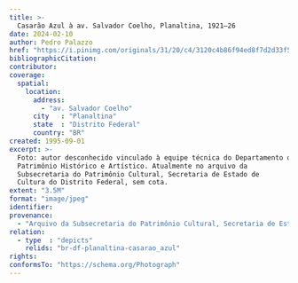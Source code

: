 ```yaml
---
title: >-
  Casarão Azul à av. Salvador Coelho, Planaltina, 1921–26
date: 2024-02-10
author: Pedro Palazzo
href: "https://i.pinimg.com/originals/31/20/c4/3120c4b86f94ed8f7d2d33f56d38cc0a.jpg"
bibliographicCitation:
contributor:
coverage:
  spatial:
    location:
      address:
        - "av. Salvador Coelho"
      city   : "Planaltina"
      state  : "Distrito Federal"
      country: "BR"
created: 1995-09-01
excerpt: >-
  Foto: autor desconhecido vinculado à equipe técnica do Departamento do
  Patrimônio Histórico e Artístico. Atualmente no arquivo da
  Subsecretaria do Patrimônio Cultural, Secretaria de Estado de
  Cultura do Distrito Federal, sem cota.
extent: "3.5M"
format: "image/jpeg"
identifier:
provenance:
  - "Arquivo da Subsecretaria do Patrimônio Cultural, Secretaria de Estado de Cultura do Distrito Federal, sem cota"
relation:
  - type  : "depicts"
    relids: "br-df-planaltina-casarao_azul"
rights:
conformsTo: "https://schema.org/Photograph"
---
```

